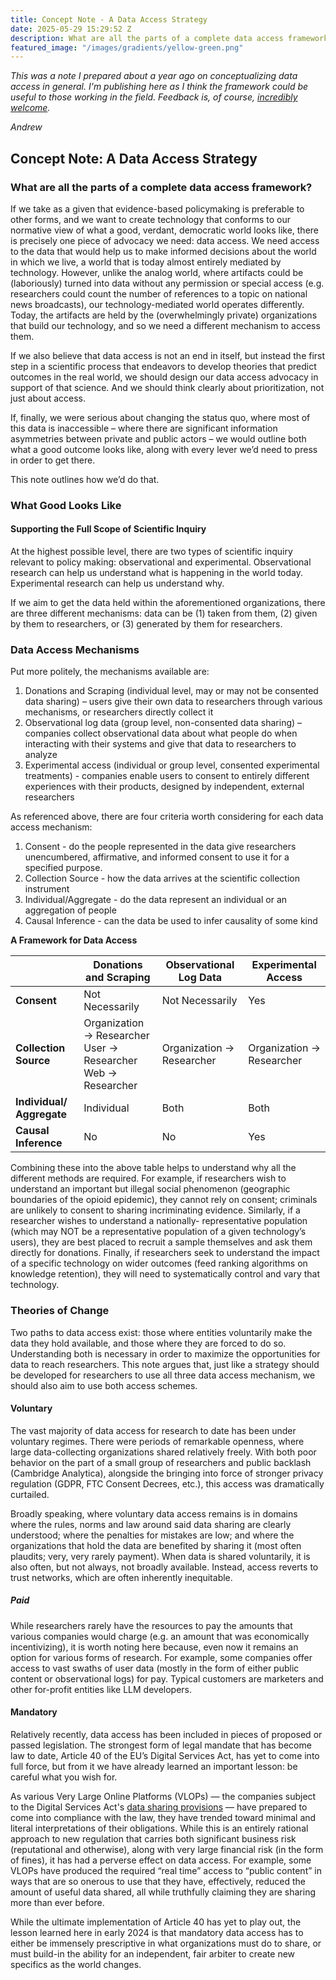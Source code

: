 ```yaml
---
title: Concept Note - A Data Access Strategy
date: 2025-05-29 15:29:52 Z
description: What are all the parts of a complete data access framework?
featured_image: "/images/gradients/yellow-green.png"
---
```


_This was a note I prepared about a year ago on conceptualizing data access in general.  I'm publishing here as I think the framework could be useful to those working in the field.  Feedback is, of course, [incredibly welcome](https://workingpaper.co/contact)._

_Andrew_

## Concept Note: A Data Access Strategy
### What are all the parts of a complete data access framework?

If we take as a given that evidence-based policymaking is preferable to other forms, and we want to create technology that conforms to our normative view of what a good, verdant, democratic world looks like, there is precisely one piece of advocacy we need: data access.  We need access to the data that would help us to make informed decisions about the world in which we live, a world that is today almost entirely mediated by technology.  However, unlike the analog world, where artifacts could be (laboriously) turned into data without any permission or special access (e.g. researchers could count the number of references to a topic on national news broadcasts), our technology-mediated world operates differently.  Today, the artifacts are held by the (overwhelmingly private) organizations that build our technology, and so we need a different mechanism to access them.

If we also believe that data access is not an end in itself, but instead the first step in a scientific process that endeavors to develop theories that predict outcomes in the real world, we should design our data access advocacy in support of that science.  And we should think clearly about prioritization, not just about access.

If, finally, we were serious about changing the status quo, where most of this data is inaccessible – where there are significant information asymmetries between private and public actors – we would outline both what a good outcome looks like, along with every lever we’d need to press in order to get there.

This note outlines how we’d do that.

### What Good Looks Like

#### Supporting the Full Scope of Scientific Inquiry

At the highest possible level, there are two types of scientific inquiry relevant to policy making: observational and experimental.  Observational research can help us understand what is happening in the world today.  Experimental research can help us understand why.

If we aim to get the data held within the aforementioned organizations, there are three different mechanisms: data can be (1) taken from them, (2) given by them to researchers, or (3) generated by them for researchers.  

### Data Access Mechanisms

Put more politely, the mechanisms available are: 

1. Donations and Scraping (individual level, may or may not be consented data sharing) – users give their own data to researchers through various mechanisms, or researchers directly collect it  
2. Observational log data (group level, non-consented data sharing) – companies collect observational data about what people do when interacting with their systems and give that data to researchers to analyze  
3. Experimental access (individual or group level, consented experimental treatments) - companies enable users to consent to entirely different experiences with their products, designed by independent, external researchers

As referenced above, there are four criteria worth considering for each data access mechanism:

1. Consent - do the people represented in the data give researchers unencumbered, affirmative, and informed consent to use it for a specified purpose.  
2. Collection Source - how the data arrives at the scientific collection instrument  
3. Individual/Aggregate - do the data represent an individual or an aggregation of people  
4. Causal Inference - can the data be used to infer causality of some kind

**A Framework for Data Access**

|  | Donations and Scraping | Observational Log Data | Experimental Access |
| :---- | ----- | ----- | ----- |
| **Consent** | Not Necessarily | Not Necessarily | Yes |
| **Collection Source** | Organization → Researcher<br />User → Researcher<br />Web → Researcher  | Organization → Researcher | Organization → Researcher |
| **Individual/ Aggregate** | Individual | Both | Both |
| **Causal Inference** | No | No | Yes |

Combining these into the above table helps to understand why all the different methods are required.  For example, if researchers wish to understand an important but illegal social phenomenon (geographic boundaries of the opioid epidemic), they cannot rely on consent; criminals are unlikely to consent to sharing incriminating evidence.  Similarly, if a researcher wishes to understand a nationally- representative population (which may NOT be a representative population of a given technology’s users), they are best placed to recruit a sample themselves and ask them directly for donations.  Finally, if researchers seek to understand the impact of a specific technology on wider outcomes (feed ranking algorithms on knowledge retention), they will need to systematically control and vary that technology.

### Theories of Change

Two paths to data access exist: those where entities voluntarily make the data they hold available, and those where they are forced to do so.  Understanding both is necessary in order to maximize the opportunities for data to reach researchers.  This note argues that, just like a strategy should be developed for researchers to use all three data access mechanism, we should also aim to use both access schemes.

#### Voluntary

The vast majority of data access for research to date has been under voluntary regimes.  There were periods of remarkable openness, where large data-collecting organizations shared relatively freely.  With both poor behavior on the part of a small group of researchers and public backlash (Cambridge Analytica), alongside the bringing into force of stronger privacy regulation (GDPR, FTC Consent Decrees, etc.), this access was dramatically curtailed. 

Broadly speaking, where voluntary data access remains is in domains where the rules, norms and law around said data sharing are clearly understood; where the penalties for mistakes are low; and where the organizations that hold the data are benefited by sharing it (most often plaudits; very, very rarely payment).  When data is shared voluntarily, it is also often, but not always, not broadly available.  Instead, access reverts to trust networks, which are often inherently inequitable.

##### Paid

While researchers rarely have the resources to pay the amounts that various companies would charge (e.g. an amount that was economically incentivizing), it is worth noting here because, even now it remains an option for various forms of research.  For example, some companies offer access to vast swaths of user data (mostly in the form of either public content or observational logs) for pay. Typical customers are marketers and other for-profit entities like LLM developers.

#### Mandatory

Relatively recently, data access has been included in pieces of proposed or passed legislation.  The strongest form of legal mandate that has become law to date, Article 40 of the EU’s Digital Services Act, has yet to come into full force, but from it we have already learned an important lesson: be careful what you wish for.

As various Very Large Online Platforms (VLOPs) — the companies subject to the Digital Services Act's [data sharing provisions](https://eur-lex.europa.eu/legal-content/EN/TXT/?uri=CELEX%3A32022R2065#art_40) — have prepared to come into compliance with the law, they have trended toward minimal and literal interpretations of their obligations.  While this is an entirely rational approach to new regulation that carries both significant business risk (reputational and otherwise), along with very large financial risk (in the form of fines), it has had a perverse effect on data access.  For example, some VLOPs have produced the required “real time” access to “public content” in ways that are so onerous to use that they have, effectively, reduced the amount of useful data shared, all while truthfully claiming they are sharing more than ever before.

While the ultimate implementation of Article 40 has yet to play out, the lesson learned here in early 2024 is that mandatory data access has to either be immensely prescriptive in what organizations must do to share, or must build-in the ability for an independent, fair arbiter to create new specifics as the world changes.
